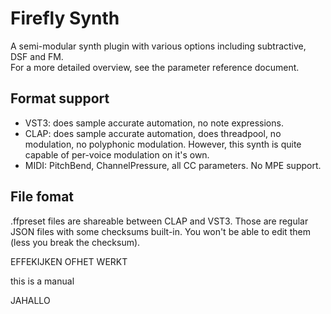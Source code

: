 # Firefly Synth

A semi-modular synth plugin with various options including subtractive, DSF and FM.<br/>
For a more detailed overview, see the parameter reference document.

## Format support

- VST3: does sample accurate automation, no note expressions.
- CLAP: does sample accurate automation, does threadpool, no modulation, no polyphonic modulation.
However, this synth is quite capable of per-voice modulation on it's own.
- MIDI: PitchBend, ChannelPressure, all CC parameters. No MPE support.

## File fomat

.ffpreset files are shareable between CLAP and VST3. 
Those are regular JSON files with some checksums built-in. 
You won't be able to edit them (less you break the checksum).

EFFEKIJKEN OFHET WERKT

this is a manual

JAHALLO